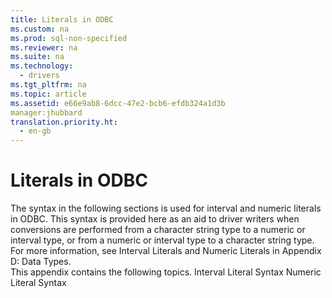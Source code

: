 ```yaml
---
title: Literals in ODBC
ms.custom: na
ms.prod: sql-non-specified
ms.reviewer: na
ms.suite: na
ms.technology: 
  - drivers
ms.tgt_pltfrm: na
ms.topic: article
ms.assetid: e66e9ab8-6dcc-47e2-bcb6-efdb324a1d3b
manager:jhubbard
translation.priority.ht: 
  - en-gb
---
```

# Literals in ODBC
<?xml version="1.0" encoding="utf-8"?>
<developerReferenceWithoutSyntaxDocument xmlns="http://ddue.schemas.microsoft.com/authoring/2003/5" xmlns:xlink="http://www.w3.org/1999/xlink" xmlns:xsi="http://www.w3.org/2001/XMLSchema-instance" xsi:schemaLocation="http://ddue.schemas.microsoft.com/authoring/2003/5 http://dduestorage.blob.core.windows.net/ddueschema/developer.xsd">
  <introduction>
    <para>The syntax in the following sections is used for interval and numeric literals in ODBC. This syntax is provided here as an aid to driver writers when conversions are performed from a character string type to a numeric or interval type, or from a numeric or interval type to a character string type. For more information, see <legacyLink xlink:href="f9e6c3c7-4f98-483f-89d8-ebc5680f021b">Interval Literals</legacyLink> and <legacyLink xlink:href="9dc23656-61e1-4b62-a07f-64ab716e45d2">Numeric Literals</legacyLink> in Appendix D: Data Types.</para>
  </introduction>
  <section>
    <content>
      <para>This appendix contains the following topics.

</para>
      <list class="bullet">
        <listItem>
          <para>
            <legacyLink xlink:href="2f2d22c1-51d6-4055-9f5a-53bc31e9fea0">Interval Literal Syntax</legacyLink>
          </para>
        </listItem>
        <listItem>
          <para>
            <legacyLink xlink:href="fb17498d-4f1d-4b3d-b33d-1e62c7d3c32d">Numeric Literal Syntax</legacyLink>
          </para>
        </listItem>
      </list>
    </content>
  </section>
  <relatedTopics />
</developerReferenceWithoutSyntaxDocument>